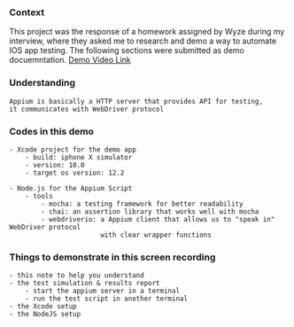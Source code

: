 ### Context

This project was the response of a homework assigned by Wyze during my interview, where they asked me to research and demo a way to automate IOS app testing. The following sections were submitted as demo docuemntation.
[Demo Video Link](https://drive.google.com/open?id=1UNHGWH8mbTO03zPc8yVyQMGqoCeWB6hA)

### Understanding

    Appium is basically a HTTP server that provides API for testing,
    it communicates with WebDriver protocol 

### Codes in this demo
    - Xcode project for the demo app
        - build: iphone X simulator
        - version: 10.0
        - target os version: 12.2

    - Node.js for the Appium Script
        - tools
            - mocha: a testing framework for better readability
            - chai: an assertion library that works well with mocha
            - webdriverio: a Appium client that allows us to "speak in" WebDriver protocol
                           with clear wrapper functions

### Things to demonstrate in this screen recording

    - this note to help you understand
    - the test simulation & results report
        - start the appium server in a terminal
        - run the test script in another terminal
    - the Xcode setup
    - the NodeJS setup
